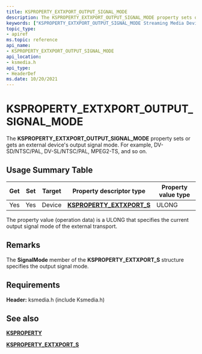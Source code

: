 ```yaml
---
title: KSPROPERTY_EXTXPORT_OUTPUT_SIGNAL_MODE
description: The KSPROPERTY_EXTXPORT_OUTPUT_SIGNAL_MODE property sets or gets an external device's output signal mode. For example DV-SD/NTSC/PAL, DV-SL/NTSC/PAL, MPEG2-TS, etc.
keywords: ["KSPROPERTY_EXTXPORT_OUTPUT_SIGNAL_MODE Streaming Media Devices"]
topic_type:
- apiref
ms.topic: reference
api_name:
- KSPROPERTY_EXTXPORT_OUTPUT_SIGNAL_MODE
api_location:
- ksmedia.h
api_type:
- HeaderDef
ms.date: 10/20/2021
---
```


# KSPROPERTY_EXTXPORT_OUTPUT_SIGNAL_MODE

The **KSPROPERTY_EXTXPORT_OUTPUT_SIGNAL_MODE** property sets or gets an external device's output signal mode. For example, DV-SD/NTSC/PAL, DV-SL/NTSC/PAL, MPEG2-TS, and so on.

## Usage Summary Table

| Get | Set | Target | Property descriptor type      | Property value type |
|-----|-----|--------|-------------------------------|---------------------|
| Yes | Yes | Device | [**KSPROPERTY_EXTXPORT_S**](/windows-hardware/drivers/ddi/ksmedia/ns-ksmedia-ksproperty_extxport_s) | ULONG               |

The property value (operation data) is a ULONG that specifies the current output signal mode of the external transport.

## Remarks

The **SignalMode** member of the **KSPROPERTY_EXTXPORT_S** structure specifies the output signal mode.

## Requirements

**Header:** ksmedia.h (include Ksmedia.h)

## See also

[**KSPROPERTY**](ksproperty-structure.md)

[**KSPROPERTY_EXTXPORT_S**](/windows-hardware/drivers/ddi/ksmedia/ns-ksmedia-ksproperty_extxport_s)

